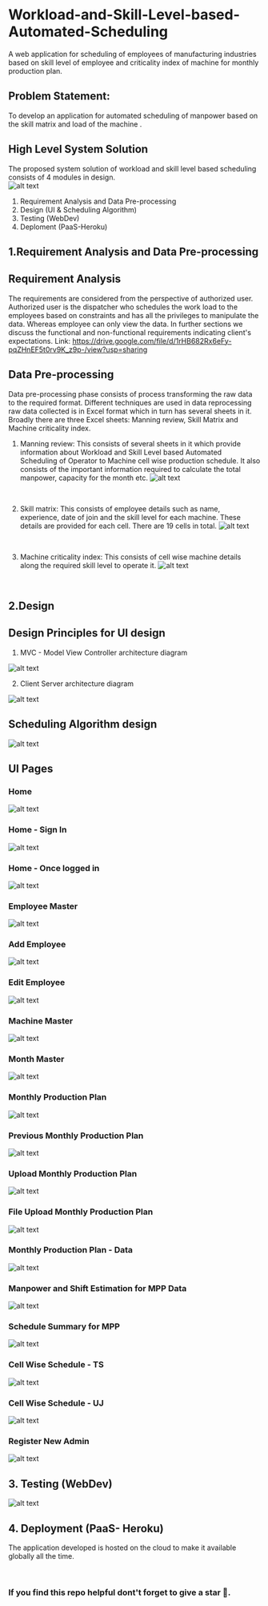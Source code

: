 # Workload-and-Skill-Level-based-Automated-Scheduling
A web application for scheduling of employees of manufacturing industries based on skill level of employee and criticality index of machine for monthly production plan.


## Problem Statement: 
To develop an application for automated scheduling of manpower based on the skill matrix and load of the machine .

## High Level System Solution
The proposed system solution of workload and skill level based scheduling consists of 4 modules in design.
<br/>
![alt text](https://github.com/BasavarajMS11/Workload-and-Skill-Level-based-Automated-Scheduling/blob/master/Images/systemmodel.JPG?raw=true)
<br/>
1. Requirement Analysis and Data Pre-processing
2. Design (UI & Scheduling Algorithm)
3. Testing (WebDev) 
4. Deploment (PaaS-Heroku)

## 1.Requirement Analysis and Data Pre-processing

## Requirement Analysis 
The requirements are considered from the perspective of authorized user. Authorized user is the dispatcher who schedules the work load to the employees based on
constraints and has all the privileges to manipulate the data. Whereas employee can only view the data. In further sections we discuss the functional and non-functional requirements indicating client's expectations.
Link: https://drive.google.com/file/d/1rHB682Rx6eFy-pqZHnEF5t0rv9K_z9p-/view?usp=sharing

## Data Pre-processing
Data pre-processing phase consists of process transforming the raw data to the required format. Different techniques are used in data reprocessing raw data collected is in Excel format which in turn has several sheets in it. Broadly there are three Excel sheets: Manning review, Skill Matrix and Machine criticality index.
1) Manning review: This consists of several sheets in it which provide information about Workload and Skill Level based Automated Scheduling of Operator to Machine cell wise production schedule. It also consists of the important information required to calculate the total manpower, capacity for the month etc.
![alt text](https://github.com/BasavarajMS11/Workload-and-Skill-Level-based-Automated-Scheduling/blob/master/Images/preprocess3plan.JPG?raw=true)
<br/>

2) Skill matrix: This consists of employee details such as name, experience, date of join and the skill level for each machine. These details are provided for each cell. There are 19 cells in total.
![alt text](https://github.com/BasavarajMS11/Workload-and-Skill-Level-based-Automated-Scheduling/blob/master/Images/preprocess1emp.JPG?raw=true)
<br/>

3) Machine criticality index: This consists of cell wise machine details along the required skill level to operate it.
![alt text](https://github.com/BasavarajMS11/Workload-and-Skill-Level-based-Automated-Scheduling/blob/master/Images/preprocess2machine.JPG?raw=true)
<br/>


## 2.Design
## Design Principles for UI design
1. MVC - Model View Controller architecture diagram

![alt text](https://github.com/BasavarajMS11/Workload-and-Skill-Level-based-Automated-Scheduling/blob/master/Images/designprinciple1.JPG?raw=true)



2. Client Server architecture diagram

![alt text](https://github.com/BasavarajMS11/Workload-and-Skill-Level-based-Automated-Scheduling/blob/master/Images/designprinciple2.JPG?raw=true)


## Scheduling Algorithm design

![alt text](https://github.com/BasavarajMS11/Workload-and-Skill-Level-based-Automated-Scheduling/blob/master/Images/newflowchart.JPG?raw=true)

## UI Pages
### Home
![alt text](https://github.com/BasavarajMS11/Workload-and-Skill-Level-based-Automated-Scheduling/blob/master/Images/home1.JPG?raw=true)
<br/>

### Home - Sign In
![alt text](https://github.com/BasavarajMS11/Workload-and-Skill-Level-based-Automated-Scheduling/blob/master/Images/signin.JPG?raw=true)
<br/>

### Home - Once logged in
![alt text](https://github.com/BasavarajMS11/Workload-and-Skill-Level-based-Automated-Scheduling/blob/master/Images/home2.JPG?raw=true)
<br/>

### Employee Master
![alt text](https://github.com/BasavarajMS11/Workload-and-Skill-Level-based-Automated-Scheduling/blob/master/Images/empmaster.JPG?raw=true)
<br/>

### Add Employee
![alt text](https://github.com/BasavarajMS11/Workload-and-Skill-Level-based-Automated-Scheduling/blob/master/Images/addemp.JPG?raw=true)
<br/>

### Edit Employee
![alt text](https://github.com/BasavarajMS11/Workload-and-Skill-Level-based-Automated-Scheduling/blob/master/Images/editemp.JPG?raw=true)
<br/>

### Machine Master
![alt text](https://github.com/BasavarajMS11/Workload-and-Skill-Level-based-Automated-Scheduling/blob/master/Images/machinemaster.JPG?raw=true)
<br/>


### Month Master
![alt text](https://github.com/BasavarajMS11/Workload-and-Skill-Level-based-Automated-Scheduling/blob/master/Images/monthmaster.JPG?raw=true)
<br/>

### Monthly Production Plan
![alt text](https://github.com/BasavarajMS11/Workload-and-Skill-Level-based-Automated-Scheduling/blob/master/Images/mpphome.JPG?raw=true)
<br/>

### Previous Monthly Production Plan
![alt text](https://github.com/BasavarajMS11/Workload-and-Skill-Level-based-Automated-Scheduling/blob/master/Images/previousplan.JPG?raw=true)
<br/>

### Upload Monthly Production Plan
![alt text](https://github.com/BasavarajMS11/Workload-and-Skill-Level-based-Automated-Scheduling/blob/master/Images/uploadplan.JPG?raw=true)
<br/>

### File Upload Monthly Production Plan
![alt text](https://github.com/BasavarajMS11/Workload-and-Skill-Level-based-Automated-Scheduling/blob/master/Images/uploadingfile.JPG?raw=true)
<br/>

### Monthly Production Plan - Data
![alt text](https://github.com/BasavarajMS11/Workload-and-Skill-Level-based-Automated-Scheduling/blob/master/Images/marchver1plan.JPG?raw=true)
<br/>

### Manpower and Shift Estimation for MPP Data
![alt text](https://github.com/BasavarajMS11/Workload-and-Skill-Level-based-Automated-Scheduling/blob/master/Images/manpowerandshiftsmarch.JPG?raw=true)
<br/>

### Schedule Summary for MPP
![alt text](https://github.com/BasavarajMS11/Workload-and-Skill-Level-based-Automated-Scheduling/blob/master/Images/schedulesummary.JPG?raw=true)
<br/>

### Cell Wise Schedule - TS
![alt text](https://github.com/BasavarajMS11/Workload-and-Skill-Level-based-Automated-Scheduling/blob/master/Images/workloadscheduleTS.JPG?raw=true)
<br/>

### Cell Wise Schedule - UJ
![alt text](https://github.com/BasavarajMS11/Workload-and-Skill-Level-based-Automated-Scheduling/blob/master/Images/workloadscheduleUJ.JPG?raw=true)
<br/>

### Register New Admin
![alt text](https://github.com/BasavarajMS11/Workload-and-Skill-Level-based-Automated-Scheduling/blob/master/Images/registeradmin.JPG?raw=true)
<br/>

## 3. Testing (WebDev)
![alt text](https://github.com/BasavarajMS11/Workload-and-Skill-Level-based-Automated-Scheduling/blob/master/Images/performance.JPG?raw=true)
<br/>

## 4. Deployment (PaaS- Heroku)
The application developed is hosted on the cloud to make it available globally all the time.

<br/>

### If you find this repo helpful dont't forget to give a star 🌟.
